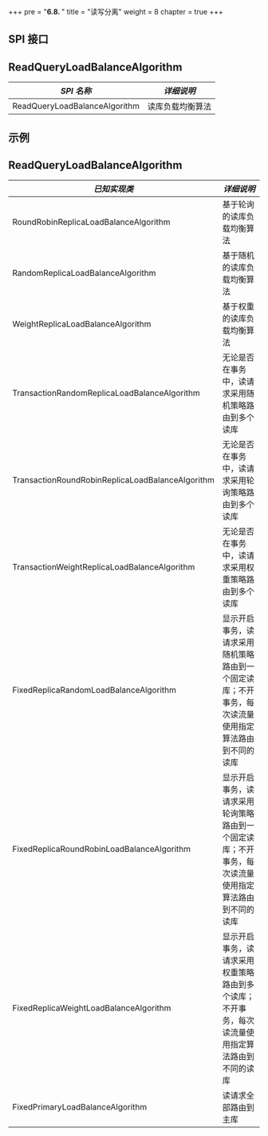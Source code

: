 +++
pre = "<b>6.8. </b>"
title = "读写分离"
weight = 8
chapter = true
+++

## SPI 接口

## ReadQueryLoadBalanceAlgorithm

| *SPI 名称*                                 | *详细说明*              |
| ----------------------------------------- | ----------------------- |
| ReadQueryLoadBalanceAlgorithm             | 读库负载均衡算法           |

## 示例

## ReadQueryLoadBalanceAlgorithm

| *已知实现类*                               | *详细说明*               |
| ----------------------------------------- | ----------------------- |
| RoundRobinReplicaLoadBalanceAlgorithm     | 基于轮询的读库负载均衡算法 |
| RandomReplicaLoadBalanceAlgorithm         | 基于随机的读库负载均衡算法 |
| WeightReplicaLoadBalanceAlgorithm         | 基于权重的读库负载均衡算法 |
| TransactionRandomReplicaLoadBalanceAlgorithm     | 无论是否在事务中，读请求采用随机策略路由到多个读库 |
| TransactionRoundRobinReplicaLoadBalanceAlgorithm | 无论是否在事务中，读请求采用轮询策略路由到多个读库 |
| TransactionWeightReplicaLoadBalanceAlgorithm     | 无论是否在事务中，读请求采用权重策略路由到多个读库 |
| FixedReplicaRandomLoadBalanceAlgorithm           | 显示开启事务，读请求采用随机策略路由到一个固定读库；不开事务，每次读流量使用指定算法路由到不同的读库 |
| FixedReplicaRoundRobinLoadBalanceAlgorithm       | 显示开启事务，读请求采用轮询策略路由到一个固定读库；不开事务，每次读流量使用指定算法路由到不同的读库 |
| FixedReplicaWeightLoadBalanceAlgorithm           | 显示开启事务，读请求采用权重策略路由到多个读库；不开事务，每次读流量使用指定算法路由到不同的读库 |
| FixedPrimaryLoadBalanceAlgorithm                 | 读请求全部路由到主库 |